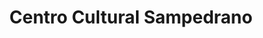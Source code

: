 ---
title: "Centro Cultural Sampedrano"
url: /san-pedro-sula/centro-cultural-sampedrano/
shop: arte
---